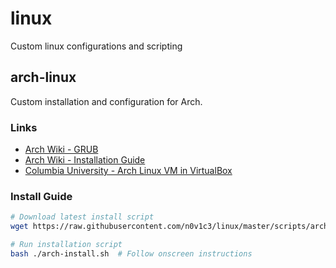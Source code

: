 # linux
Custom linux configurations and scripting

## arch-linux
Custom installation and configuration for Arch.

### Links
- [Arch Wiki - GRUB](https://wiki.archlinux.org/index.php/GRUB)
- [Arch Wiki - Installation Guide](https://wiki.archlinux.org/index.php/installation_guide)
- [Columbia University - Arch Linux VM in VirtualBox](http://www.cs.columbia.edu/~jae/4118-LAST/arch-setup-2015-1.html)

### Install Guide
```bash
# Download latest install script
wget https://raw.githubusercontent.com/n0v1c3/linux/master/scripts/arch/arch-install.sh

# Run installation script
bash ./arch-install.sh  # Follow onscreen instructions
```
